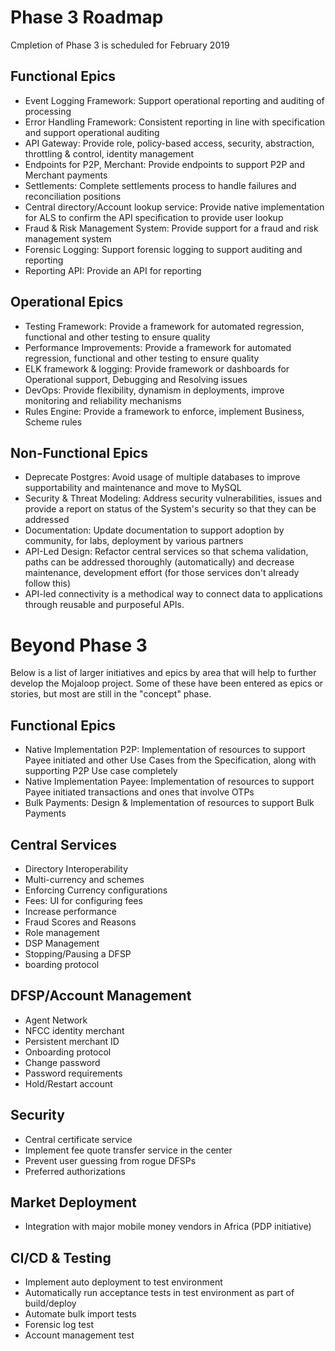 # Phase 3 Roadmap
Cmpletion of Phase 3 is scheduled for February 2019

## Functional Epics
* Event Logging Framework: Support operational reporting and auditing of processing
* Error Handling Framework: Consistent reporting in line with specification and support operational auditing
* API Gateway: Provide role, policy-based access, security, abstraction, throttling & control, identity management
* Endpoints for P2P, Merchant: Provide endpoints to support P2P and Merchant payments
* Settlements: Complete settlements process to handle failures and reconciliation positions
* Central directory/Account lookup service: Provide native implementation for ALS to confirm the API specification to provide user lookup
* Fraud & Risk Management System: Provide support for a fraud and risk management system
* Forensic Logging: Support forensic logging to support auditing and reporting
* Reporting API: Provide an API for reporting
	
## Operational Epics
* Testing Framework: Provide a framework for automated regression, functional and other testing to ensure quality 
* Performance Improvements: Provide a framework for automated regression, functional and other testing to ensure quality 
* ELK framework & logging: Provide framework or dashboards for Operational support, Debugging and Resolving issues 
* DevOps: Provide flexibility, dynamism in deployments, improve monitoring and reliability mechanisms
* Rules Engine: Provide a framework to enforce, implement Business, Scheme rules

## Non-Functional Epics
* Deprecate Postgres: Avoid usage of multiple databases to improve supportability and maintenance and move to MySQL
* Security & Threat Modeling: Address security vulnerabilities, issues and provide a report on status of the System's security so that they can be addressed
* Documentation: Update documentation to support adoption by community, for labs, deployment by various partners
* API-Led Design: Refactor central services so that schema validation, paths can be addressed thoroughly (automatically) and decrease maintenance, development effort (for those services don't already follow this)
* API-led connectivity is a methodical way to connect data to applications through reusable and purposeful APIs.

# Beyond Phase 3
Below is a list of larger initiatives and epics by area that will help to further develop the Mojaloop project. Some of these have been entered as epics or stories, but most are still in the "concept" phase.

## Functional Epics
* Native Implementation P2P: Implementation of resources to support Payee initiated and other Use Cases from the Specification, along with supporting P2P Use case completely
* Native Implementation Payee: Implementation of resources to support Payee initiated transactions and ones that involve OTPs
* Bulk Payments: Design & Implementation of resources to support Bulk Payments

## Central Services
* Directory Interoperability
* Multi-currency and schemes
* Enforcing Currency configurations
* Fees: UI for configuring fees
* Increase performance 
* Fraud Scores and Reasons
* Role management
* DSP Management
* Stopping/Pausing a DFSP
* boarding protocol
			
## DFSP/Account Management
* Agent Network
* NFCC identity merchant
* Persistent merchant ID
* Onboarding protocol
* Change password
* Password requirements
* Hold/Restart account

## Security
* Central certificate service
* Implement fee quote transfer service in the center
* Prevent user guessing from rogue DFSPs
* Preferred authorizations
	
## Market Deployment
* Integration with major mobile money vendors in Africa (PDP initiative)
	
## CI/CD & Testing
* Implement auto deployment to test environment
* Automatically run acceptance tests in test environment as part of build/deploy
* Automate bulk import tests
* Forensic log test
* Account management test
